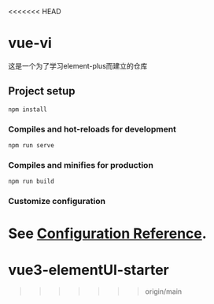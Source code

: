 <<<<<<< HEAD
# vue-vi
这是一个为了学习element-plus而建立的仓库
## Project setup
```
npm install
```

### Compiles and hot-reloads for development
```
npm run serve
```

### Compiles and minifies for production
```
npm run build
```

### Customize configuration
See [Configuration Reference](https://cli.vuejs.org/config/).
=======
# vue3-elementUI-starter
>>>>>>> origin/main

